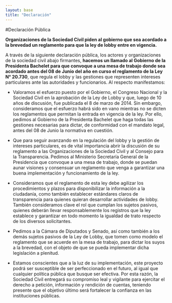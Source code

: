 ```yaml
---
layout: base
title: "Declaración"
---
```


#Declaración Pública

**Organizaciones de la Sociedad Civil piden al gobierno que sea acordado a la brevedad un reglamento para que la ley de lobby entre en vigencia.**


A través de la siguiente declaración pública, los actores y organizaciones de la sociedad civil abajo firmantes, **hacemos un llamado al Gobierno de la Presidenta Bachelet para que convoque a una mesa de trabajo donde sea acordado antes del 08 de Junio del año en curso el reglamento de la Ley N° 20.730**, que regula el lobby y las gestiones que representen intereses particulares ante las autoridades y funcionarios. Al respecto manifestamos:

* Valoramos el esfuerzo puesto por el Gobierno, el Congreso Nacional y la Sociedad Civil en la aprobación de la Ley de Lobby y que, luego de 10 años de discusión, fue publicada el 8 de marzo de 2014. Sin embargo, consideramos que el esfuerzo habrá sido en vano mientras no se dicten los reglamentos que permitan la entrada en vigencia de la ley. Por ello, pedimos al Gobierno de la Presidenta Bachelet que haga todas las gestiones necesarias para dictar, de conformidad con el mandato legal, antes del 08 de Junio la normativa en cuestión.

* Que para seguir avanzando en la regulación del lobby y la gestión de intereses particulares, es de vital importancia abrir la discusión de su reglamento a las Organizaciones de la Sociedad Civil y al Consejo para la Transparencia. Pedimos al Ministerio Secretaría General de la Presidencia que convoque a una mesa de trabajo, donde se puedan aunar visiones y consensuar un reglamento que venga a garantizar una buena implementación y funcionamiento de la ley.  

* Consideramos que el reglamento de esta ley debe agilizar los procedimientos y plazos para disponibilizar la información a la ciudadanía, como también establecer estándares claros de transparencia para quienes quieran desarrollar actividades de lobby. También consideramos clave el rol que cumplan los sujetos pasivos, quienes deberán llevar responsablemente los registros que la ley establece y garantizar en todo momento la igualdad de trato respecto de los diversos solicitantes. 

* Pedimos a la Cámara de Diputados y Senado, así como también a los demás sujetos pasivos de la Ley de Lobby, que tomen como modelo el reglamento que se acuerde en la mesa de trabajo, para dictar los suyos a la brevedad, con el objeto de que se pueda implementar dicha legislación a plenitud. 

* Estamos conscientes que a la luz de su implementación, este proyecto podrá ser susceptible de ser perfeccionado en el futuro, al igual que cualquier política pública que busque ser efectiva. Por esta razón, la Sociedad Civil entregará su compromiso leal y vigilante para ejercitar el derecho a petición, información y rendición de cuentas, teniendo presente que el objetivo último será fortalecer la confianza en las instituciones públicas.




